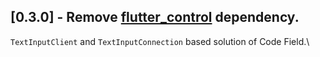 ## [0.3.0] - Remove [flutter_control](https://github.com/RomanBase/flutter_control/) dependency.

`TextInputClient` and `TextInputConnection` based solution of Code Field.\
